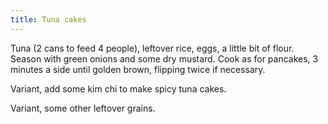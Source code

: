 ```yaml
---
title: Tuna cakes
---
```


Tuna (2 cans to feed 4 people), leftover rice, eggs, a little bit of flour.
Season with green onions and some dry mustard. Cook as for pancakes,
3 minutes a side until golden brown, flipping twice if necessary.

Variant, add some kim chi to make spicy tuna cakes.

Variant, some other leftover grains.
